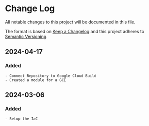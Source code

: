 # Change Log
All notable changes to this project will be documented in this file.
 
The format is based on [Keep a Changelog](http://keepachangelog.com/)
and this project adheres to [Semantic Versioning](http://semver.org/).


## 2024-04-17
### Added
    - Connect Repository to Google Cloud Build
    - Created a module for a GCE


## 2024-03-06
### Added
    - Setup the IaC 